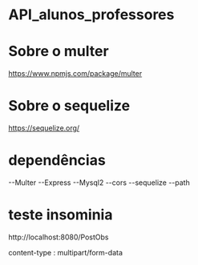 # API_alunos_professores

# Sobre o multer

https://www.npmjs.com/package/multer

# Sobre o sequelize

https://sequelize.org/


# dependências

--Multer
--Express
--Mysql2
--cors
--sequelize
--path

# teste insominia 
http://localhost:8080/PostObs

content-type : multipart/form-data

 
